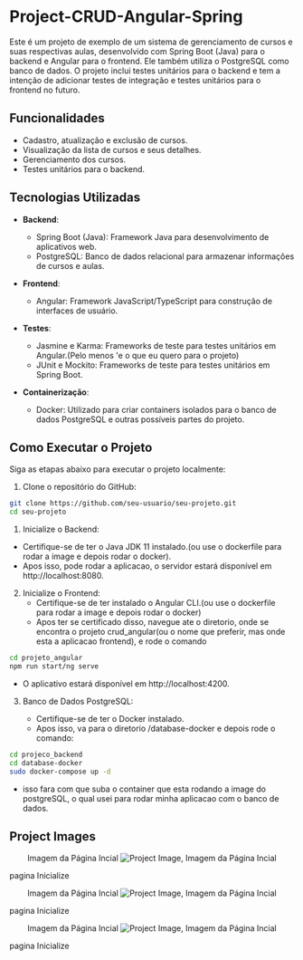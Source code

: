 # Project-CRUD-Angular-Spring

Este é um projeto de exemplo de um sistema de gerenciamento de cursos e suas respectivas aulas, desenvolvido com Spring Boot (Java) para o backend e Angular para o frontend. Ele também utiliza o PostgreSQL como banco de dados. O projeto inclui testes unitários para o backend e tem a intenção de adicionar testes de integração e testes unitários para o frontend no futuro.

## Funcionalidades

- Cadastro, atualização e exclusão de cursos.
- Visualização da lista de cursos e seus detalhes.
- Gerenciamento dos cursos.
- Testes unitários para o backend.

## Tecnologias Utilizadas

- **Backend**:
  - Spring Boot (Java): Framework Java para desenvolvimento de aplicativos web.
  - PostgreSQL: Banco de dados relacional para armazenar informações de cursos e aulas.

- **Frontend**:
  - Angular: Framework JavaScript/TypeScript para construção de interfaces de usuário.

- **Testes**:
  - Jasmine e Karma: Frameworks de teste para testes unitários em Angular.(Pelo menos 'e o que eu quero para o projeto)
  - JUnit e Mockito: Frameworks de teste para testes unitários em Spring Boot.

- **Containerização**:
  - Docker: Utilizado para criar containers isolados para o banco de dados PostgreSQL e outras possíveis partes do projeto.

## Como Executar o Projeto

Siga as etapas abaixo para executar o projeto localmente:

1. Clone o repositório do GitHub:

```bash
git clone https://github.com/seu-usuario/seu-projeto.git
cd seu-projeto
```

1. Inicialize o Backend:
  - Certifique-se de ter o Java JDK 11 instalado.(ou use o dockerfile para rodar a image e depois rodar o docker).
  - Apos isso, pode rodar a aplicacao, o servidor estará disponível em http://localhost:8080.

2. Inicialize o Frontend:
   - Certifique-se de ter instalado o Angular CLI.(ou use o dockerfile para rodar a image e depois rodar o docker)
   - Apos ter se certificado disso, navegue ate o diretorio, onde se encontra o projeto crud_angular(ou o nome que preferir, mas onde esta a aplicacao frontend), e rode o comando
```bash
cd projeto_angular
npm run start/ng serve
```
   - O aplicativo estará disponível em http://localhost:4200.

3. Banco de Dados PostgreSQL:

   - Certifique-se de ter o Docker instalado.
   - Apos isso, va para o diretorio /database-docker e depois rode o comando:
```bash
cd projeco_backend
cd database-docker
sudo docker-compose up -d
```
  - isso fara com que suba o container que esta rodando a image do postgreSQL, o qual usei para rodar minha aplicacao com o banco de dados.

## Project Images

<p align="center">
  <span>Imagem da Página Incial</span>
  <img src="./asserts/imgs/../../assets/imgs/home.jpeg.jpeg" alt="Project Image, Imagem da Página Incial">
</p>

pagina Inicialize

<p align="center">
  <span>Imagem da Página Incial</span>
  <img src="./asserts/imgs/../../assets/imgs/home.jpeg.jpeg" alt="Project Image, Imagem da Página Incial">
</p>

pagina Inicialize

<p align="center">
  <span>Imagem da Página Incial</span>
  <img src="./asserts/imgs/../../assets/imgs/home.jpeg.jpeg" alt="Project Image, Imagem da Página Incial">
</p>

pagina Inicialize

